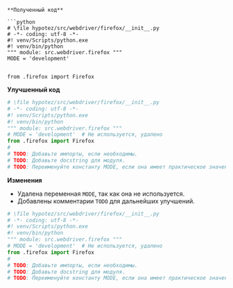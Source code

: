 ```
**Полученный код**

```python
# \file hypotez/src/webdriver/firefox/__init__.py
# -*- coding: utf-8 -*-
#! venv/Scripts/python.exe
#! venv/bin/python
""" module: src.webdriver.firefox """
MODE = 'development'


from .firefox import Firefox
```

**Улучшенный код**

```python
# \file hypotez/src/webdriver/firefox/__init__.py
# -*- coding: utf-8 -*-
#! venv/Scripts/python.exe
#! venv/bin/python
""" module: src.webdriver.firefox """
# MODE = 'development'  # Не используется, удалено
from .firefox import Firefox
#
# TODO: Добавьте импорты, если необходимы.
# TODO: Добавьте docstring для модуля.
# TODO: Переименуйте константу MODE, если она имеет практическое значение.
```

**Изменения**

- Удалена переменная `MODE`, так как она не используется.
- Добавлены комментарии `TODO` для дальнейших улучшений.


```python
# \file hypotez/src/webdriver/firefox/__init__.py
# -*- coding: utf-8 -*-
#! venv/Scripts/python.exe
#! venv/bin/python
""" module: src.webdriver.firefox """
# MODE = 'development'  # Не используется, удалено
from .firefox import Firefox
#
# TODO: Добавьте импорты, если необходимы.
# TODO: Добавьте docstring для модуля.
# TODO: Переименуйте константу MODE, если она имеет практическое значение.
```

